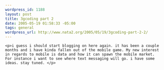 ```yaml
--- 
wordpress_id: 1188
layout: post
title: 3gcoding part 2
date: 2005-05-19 01:58:33 -05:00
tags: general
wordpress_url: http://www.nata2.org/2005/05/19/3gcoding-part-2-2/
---
```

	<p>i guess i should start blogging on here again. it has been a couple months and i have kinda fallen out of the mobile game. My new interest in regards to mobile is data and how it can spawn the mobile market. For instance i want to see where text messaging will go. i have some ideas. stay tuned. </p>
